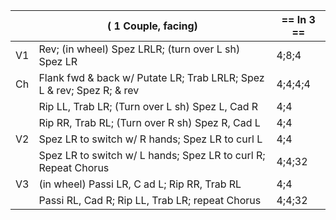 ||( 1 Couple, facing) | == In 3 == |
|-----|----|-----|
|V1| Rev; (in wheel) Spez LRLR; (turn over L sh) Spez LR |4;8;4|
|Ch| Flank fwd & back w/ Putate LR; Trab LRLR; Spez L & rev; Spez R; & rev|4;4;4;4|
||Rip LL, Trab LR; (Turn over L sh) Spez L, Cad R |4;4|
||Rip RR, Trab RL; (Turn over R sh) Spez R, Cad L |4;4|
|V2| Spez LR to switch w/ R hands; Spez LR to curl L |4;4|
||Spez LR to switch w/ L hands; Spez LR to curl R; Repeat Chorus |4;4;32|
|V3| (in wheel) Passi LR, C ad L; Rip RR, Trab RL |4;4|
||Passi RL, Cad R; Rip LL, Trab LR; repeat Chorus |4;4;32|
